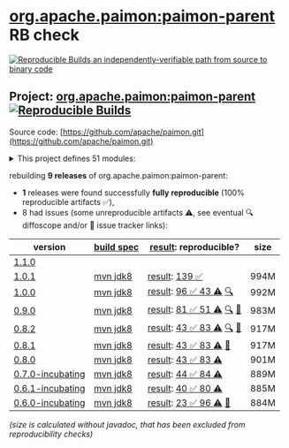 [org.apache.paimon:paimon-parent](https://central.sonatype.com/artifact/org.apache.paimon/paimon-parent/versions) RB check
=======

[![Reproducible Builds](https://reproducible-builds.org/images/logos/rb.svg) an independently-verifiable path from source to binary code](https://reproducible-builds.org/)

## Project: [org.apache.paimon:paimon-parent](https://central.sonatype.com/artifact/org.apache.paimon/paimon-parent/versions) [![Reproducible Builds](https://img.shields.io/endpoint?url=https://raw.githubusercontent.com/jvm-repo-rebuild/reproducible-central/master/content/org/apache/paimon/badge.json)](https://github.com/jvm-repo-rebuild/reproducible-central/blob/master/content/org/apache/paimon/README.md)

Source code: [https://github.com/apache/paimon.git](https://github.com/apache/paimon.git)

<details><summary>This project defines 51 modules:</summary>

* [org.apache.paimon:paimon-arrow](https://central.sonatype.com/artifact/org.apache.paimon/paimon-arrow/overview)
* [org.apache.paimon:paimon-benchmark](https://central.sonatype.com/artifact/org.apache.paimon/paimon-benchmark/overview)
* [org.apache.paimon:paimon-bundle](https://central.sonatype.com/artifact/org.apache.paimon/paimon-bundle/overview)
* [org.apache.paimon:paimon-ci-tools](https://central.sonatype.com/artifact/org.apache.paimon/paimon-ci-tools/overview)
* [org.apache.paimon:paimon-codegen](https://central.sonatype.com/artifact/org.apache.paimon/paimon-codegen/overview)
* [org.apache.paimon:paimon-codegen-loader](https://central.sonatype.com/artifact/org.apache.paimon/paimon-codegen-loader/overview)
* [org.apache.paimon:paimon-common](https://central.sonatype.com/artifact/org.apache.paimon/paimon-common/overview)
* [org.apache.paimon:paimon-core](https://central.sonatype.com/artifact/org.apache.paimon/paimon-core/overview)
* [org.apache.paimon:paimon-filesystems](https://central.sonatype.com/artifact/org.apache.paimon/paimon-filesystems/overview)
* [org.apache.paimon:paimon-flink](https://central.sonatype.com/artifact/org.apache.paimon/paimon-flink/overview)
* [org.apache.paimon:paimon-flink-1.14](https://central.sonatype.com/artifact/org.apache.paimon/paimon-flink-1.14/overview)
* [org.apache.paimon:paimon-flink-1.15](https://central.sonatype.com/artifact/org.apache.paimon/paimon-flink-1.15/overview)
* [org.apache.paimon:paimon-flink-1.16](https://central.sonatype.com/artifact/org.apache.paimon/paimon-flink-1.16/overview)
* [org.apache.paimon:paimon-flink-1.17](https://central.sonatype.com/artifact/org.apache.paimon/paimon-flink-1.17/overview)
* [org.apache.paimon:paimon-flink-1.18](https://central.sonatype.com/artifact/org.apache.paimon/paimon-flink-1.18/overview)
* [org.apache.paimon:paimon-flink-1.19](https://central.sonatype.com/artifact/org.apache.paimon/paimon-flink-1.19/overview)
* [org.apache.paimon:paimon-flink-1.20](https://central.sonatype.com/artifact/org.apache.paimon/paimon-flink-1.20/overview)
* [org.apache.paimon:paimon-flink-action](https://central.sonatype.com/artifact/org.apache.paimon/paimon-flink-action/overview)
* [org.apache.paimon:paimon-flink-cdc](https://central.sonatype.com/artifact/org.apache.paimon/paimon-flink-cdc/overview)
* [org.apache.paimon:paimon-flink-common](https://central.sonatype.com/artifact/org.apache.paimon/paimon-flink-common/overview)
* [org.apache.paimon:paimon-format](https://central.sonatype.com/artifact/org.apache.paimon/paimon-format/overview)
* [org.apache.paimon:paimon-hive](https://central.sonatype.com/artifact/org.apache.paimon/paimon-hive/overview)
* [org.apache.paimon:paimon-hive-catalog](https://central.sonatype.com/artifact/org.apache.paimon/paimon-hive-catalog/overview)
* [org.apache.paimon:paimon-hive-common](https://central.sonatype.com/artifact/org.apache.paimon/paimon-hive-common/overview)
* [org.apache.paimon:paimon-hive-connector-2.1](https://central.sonatype.com/artifact/org.apache.paimon/paimon-hive-connector-2.1/overview)
* [org.apache.paimon:paimon-hive-connector-2.1-cdh-6.3](https://central.sonatype.com/artifact/org.apache.paimon/paimon-hive-connector-2.1-cdh-6.3/overview)
* [org.apache.paimon:paimon-hive-connector-2.2](https://central.sonatype.com/artifact/org.apache.paimon/paimon-hive-connector-2.2/overview)
* [org.apache.paimon:paimon-hive-connector-2.3](https://central.sonatype.com/artifact/org.apache.paimon/paimon-hive-connector-2.3/overview)
* [org.apache.paimon:paimon-hive-connector-3.1](https://central.sonatype.com/artifact/org.apache.paimon/paimon-hive-connector-3.1/overview)
* [org.apache.paimon:paimon-hive-connector-common](https://central.sonatype.com/artifact/org.apache.paimon/paimon-hive-connector-common/overview)
* [org.apache.paimon:paimon-open-api](https://central.sonatype.com/artifact/org.apache.paimon/paimon-open-api/overview)
* [org.apache.paimon:paimon-oss](https://central.sonatype.com/artifact/org.apache.paimon/paimon-oss/overview)
* [org.apache.paimon:paimon-oss-impl](https://central.sonatype.com/artifact/org.apache.paimon/paimon-oss-impl/overview)
* [org.apache.paimon:paimon-parent](https://central.sonatype.com/artifact/org.apache.paimon/paimon-parent/overview)
* [org.apache.paimon:paimon-s3](https://central.sonatype.com/artifact/org.apache.paimon/paimon-s3/overview)
* [org.apache.paimon:paimon-s3-impl](https://central.sonatype.com/artifact/org.apache.paimon/paimon-s3-impl/overview)
* [org.apache.paimon:paimon-service](https://central.sonatype.com/artifact/org.apache.paimon/paimon-service/overview)
* [org.apache.paimon:paimon-service-client](https://central.sonatype.com/artifact/org.apache.paimon/paimon-service-client/overview)
* [org.apache.paimon:paimon-service-runtime](https://central.sonatype.com/artifact/org.apache.paimon/paimon-service-runtime/overview)
* [org.apache.paimon:paimon-spark](https://central.sonatype.com/artifact/org.apache.paimon/paimon-spark/overview)
* [org.apache.paimon:paimon-spark-2](https://central.sonatype.com/artifact/org.apache.paimon/paimon-spark-2/overview)
* [org.apache.paimon:paimon-spark-3.1](https://central.sonatype.com/artifact/org.apache.paimon/paimon-spark-3.1/overview)
* [org.apache.paimon:paimon-spark-3.2](https://central.sonatype.com/artifact/org.apache.paimon/paimon-spark-3.2/overview)
* [org.apache.paimon:paimon-spark-3.3](https://central.sonatype.com/artifact/org.apache.paimon/paimon-spark-3.3/overview)
* [org.apache.paimon:paimon-spark-3.4](https://central.sonatype.com/artifact/org.apache.paimon/paimon-spark-3.4/overview)
* [org.apache.paimon:paimon-spark-3.5](https://central.sonatype.com/artifact/org.apache.paimon/paimon-spark-3.5/overview)
* [org.apache.paimon:paimon-spark-common](https://central.sonatype.com/artifact/org.apache.paimon/paimon-spark-common/overview)
* [org.apache.paimon:paimon-spark-common_2.12](https://central.sonatype.com/artifact/org.apache.paimon/paimon-spark-common_2.12/overview)
* [org.apache.paimon:paimon-spark-ut](https://central.sonatype.com/artifact/org.apache.paimon/paimon-spark-ut/overview)
* [org.apache.paimon:paimon-spark3-common](https://central.sonatype.com/artifact/org.apache.paimon/paimon-spark3-common/overview)
* [org.apache.paimon:paimon-test-utils](https://central.sonatype.com/artifact/org.apache.paimon/paimon-test-utils/overview)
</details>

rebuilding **9 releases** of org.apache.paimon:paimon-parent:
- **1** releases were found successfully **fully reproducible** (100% reproducible artifacts :white_check_mark:),
- 8 had issues (some unreproducible artifacts :warning:, see eventual :mag: diffoscope and/or :memo: issue tracker links):

| version | [build spec](/BUILDSPEC.md) | [result](https://reproducible-builds.org/docs/jvm/): reproducible? | size |
| -- | --------- | ------ | -- |
| [1.1.0](https://central.sonatype.com/artifact/org.apache.paimon/paimon-parent/1.1.0/pom) | | | |
| [1.0.1](https://central.sonatype.com/artifact/org.apache.paimon/paimon-parent/1.0.1/pom) | [mvn jdk8](paimon-parent-1.0.1.buildspec) | [result](paimon-parent-1.0.1.buildinfo): [139 :white_check_mark: ](paimon-parent-1.0.1.buildcompare) | 994M |
| [1.0.0](https://central.sonatype.com/artifact/org.apache.paimon/paimon-parent/1.0.0/pom) | [mvn jdk8](paimon-parent-1.0.0.buildspec) | [result](paimon-parent-1.0.0.buildinfo): [96 :white_check_mark:  43 :warning:](paimon-parent-1.0.0.buildcompare) [:mag:](paimon-parent-1.0.0.diffoscope) | 992M |
| [0.9.0](https://central.sonatype.com/artifact/org.apache.paimon/paimon-parent/0.9.0/pom) | [mvn jdk8](paimon-parent-0.9.0.buildspec) | [result](paimon-parent-0.9.0.buildinfo): [81 :white_check_mark:  51 :warning:](paimon-parent-0.9.0.buildcompare) [:mag:](paimon-parent-0.9.0.diffoscope) [:memo:](https://github.com/apache/paimon/pull/4190) | 983M |
| [0.8.2](https://central.sonatype.com/artifact/org.apache.paimon/paimon-parent/0.8.2/pom) | [mvn jdk8](paimon-parent-0.8.2.buildspec) | [result](paimon-parent-0.8.2.buildinfo): [43 :white_check_mark:  83 :warning:](paimon-parent-0.8.2.buildcompare) [:mag:](paimon-parent-0.8.2.diffoscope) [:memo:](https://github.com/apache/paimon/pull/3719) | 917M |
| [0.8.1](https://central.sonatype.com/artifact/org.apache.paimon/paimon-parent/0.8.1/pom) | [mvn jdk8](paimon-parent-0.8.1.buildspec) | [result](paimon-parent-0.8.1.buildinfo): [43 :white_check_mark:  83 :warning:](paimon-parent-0.8.1.buildcompare) [:memo:](https://github.com/apache/paimon/pull/3719) | 917M |
| [0.8.0](https://central.sonatype.com/artifact/org.apache.paimon/paimon-parent/0.8.0/pom) | [mvn jdk8](paimon-parent-0.8.0.buildspec) | [result](paimon-parent-0.8.0.buildinfo): [43 :white_check_mark:  83 :warning:](paimon-parent-0.8.0.buildcompare) | 901M |
| [0.7.0-incubating](https://central.sonatype.com/artifact/org.apache.paimon/paimon-parent/0.7.0-incubating/pom) | [mvn jdk8](paimon-parent-0.7.0-incubating.buildspec) | [result](paimon-parent-0.7.0-incubating.buildinfo): [44 :white_check_mark:  84 :warning:](paimon-parent-0.7.0-incubating.buildcompare) | 889M |
| [0.6.1-incubating](https://central.sonatype.com/artifact/org.apache.paimon/paimon-parent/0.6.1-incubating/pom) | [mvn jdk8](paimon-parent-0.6.1-incubating.buildspec) | [result](paimon-parent-0.6.1-incubating.buildinfo): [40 :white_check_mark:  80 :warning:](paimon-parent-0.6.1-incubating.buildcompare) | 885M |
| [0.6.0-incubating](https://central.sonatype.com/artifact/org.apache.paimon/paimon-parent/0.6.0-incubating/pom) | [mvn jdk8](paimon-parent-0.6.0-incubating.buildspec) | [result](paimon-parent-0.6.0-incubating.buildinfo): [23 :white_check_mark:  96 :warning:](paimon-parent-0.6.0-incubating.buildcompare) [:memo:](https://github.com/apache/incubator-paimon/pull/2519) | 884M |

<i>(size is calculated without javadoc, that has been excluded from reproducibility checks)</i>
